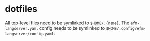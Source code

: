 # dotfiles

All top-level files need to be symlinked to `$HOME/.{name}`. The `efm-langserver.yaml` config needs to be symlinked to `$HOME/.config/efm-langserver/config.yaml`.
